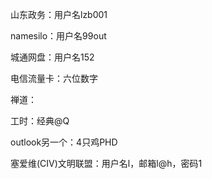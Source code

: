 山东政务：用户名lzb001

namesilo：用户名99out

城通网盘：用户名152

电信流量卡：六位数字

禅道：

工时：经典@Q

outlook另一个：4只鸡PHD

塞爱维(CIV)文明联盟：用户名l，邮箱l@h，密码1
